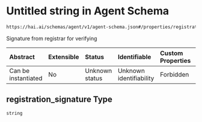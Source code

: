 # Untitled string in Agent Schema

```txt
https://hai.ai/schemas/agent/v1/agent-schema.json#/properties/registration_signature
```

Signature from registrar for verifying

| Abstract            | Extensible | Status         | Identifiable            | Custom Properties | Additional Properties | Access Restrictions | Defined In                                                                          |
| :------------------ | :--------- | :------------- | :---------------------- | :---------------- | :-------------------- | :------------------ | :---------------------------------------------------------------------------------- |
| Can be instantiated | No         | Unknown status | Unknown identifiability | Forbidden         | Allowed               | none                | [agent.schema.json\*](../../schemas/agent/agent.schema.json "open original schema") |

## registration\_signature Type

`string`
